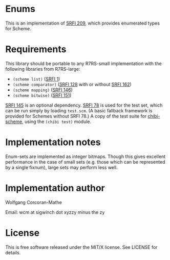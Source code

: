 # Enums

This is an implementation of [SRFI 209](https://srfi.schemers.org/srfi-209),
which provides enumerated types for Scheme.

# Requirements

This library should be portable to any R7RS-small implementation
with the following libraries from R7RS-large:

* `(scheme list)` ([SRFI 1](https://srfi.schemers.org/srfi-1))
* `(scheme comparator)` ([SRFI 128](https://srfi.schemers.org/srfi-128)
  with or without [SRFI 162](https://srfi.schemers.org/srfi-162))
* `(scheme mapping)` ([SRFI 146](https://srfi.schemers.org/srfi-146))
* `(scheme bitwise)` ([SRFI 151](https://srfi.schemers.org/srfi-151))

[SRFI 145](https://srfi.schemers.org/srfi-145) is an optional
dependency.  [SRFI 78](https://srfi.schemers.org/srfi-78) is used for
the test set, which can be run simply by loading `test.scm`.  (A basic
fallback framework is provided for Schemes without SRFI 78.)  A copy
of the test suite for [chibi-scheme](http://synthcode.com/scheme/chibi/),
using the `(chibi test)` module.

# Implementation notes

Enum-sets are implemented as integer bitmaps.  Though this gives
excellent performance in the case of small sets (e.g. those which
can be represented by a single fixnum), large sets may perform
less well.

# Implementation author

Wolfgang Corcoran-Mathe

Email: wcm at sigwinch dot xyzzy minus the zy

# License

This is free software released under the MIT/X license.  See
LICENSE for details.
